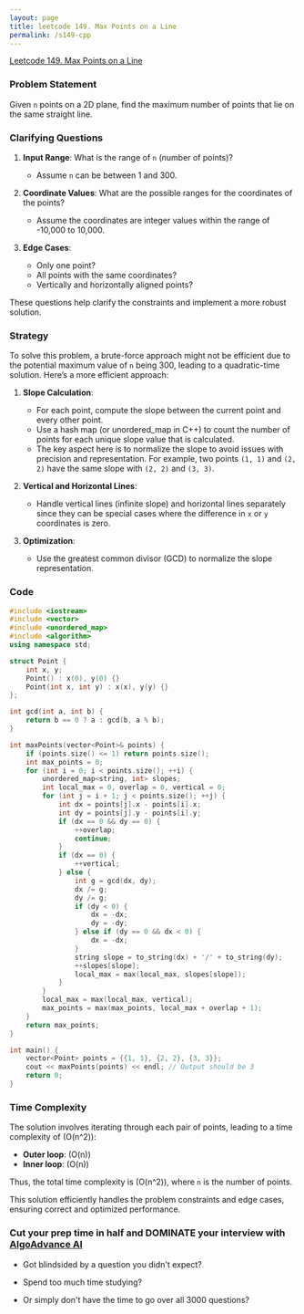 ```yaml
---
layout: page
title: leetcode 149. Max Points on a Line
permalink: /s149-cpp
---
```

[Leetcode 149. Max Points on a Line](https://algoadvance.github.io/algoadvance/l149)
### Problem Statement

Given `n` points on a 2D plane, find the maximum number of points that lie on the same straight line.

### Clarifying Questions

1. **Input Range**: What is the range of `n` (number of points)?
   - Assume `n` can be between 1 and 300.
   
2. **Coordinate Values**: What are the possible ranges for the coordinates of the points?
   - Assume the coordinates are integer values within the range of -10,000 to 10,000.
   
3. **Edge Cases**: 
   - Only one point?
   - All points with the same coordinates?
   - Vertically and horizontally aligned points?

These questions help clarify the constraints and implement a more robust solution. 

### Strategy

To solve this problem, a brute-force approach might not be efficient due to the potential maximum value of `n` being 300, leading to a quadratic-time solution. Here’s a more efficient approach:

1. **Slope Calculation**:
   - For each point, compute the slope between the current point and every other point. 
   - Use a hash map (or unordered_map in C++) to count the number of points for each unique slope value that is calculated.
   - The key aspect here is to normalize the slope to avoid issues with precision and representation. For example, two points `(1, 1)` and `(2, 2)` have the same slope with `(2, 2)` and `(3, 3)`.

2. **Vertical and Horizontal Lines**:
   - Handle vertical lines (infinite slope) and horizontal lines separately since they can be special cases where the difference in `x` or `y` coordinates is zero.

3. **Optimization**:
   - Use the greatest common divisor (GCD) to normalize the slope representation.

### Code

```cpp
#include <iostream>
#include <vector>
#include <unordered_map>
#include <algorithm>
using namespace std;

struct Point {
    int x, y;
    Point() : x(0), y(0) {}
    Point(int x, int y) : x(x), y(y) {}
};

int gcd(int a, int b) {
    return b == 0 ? a : gcd(b, a % b);
}

int maxPoints(vector<Point>& points) {
    if (points.size() <= 1) return points.size();
    int max_points = 0;
    for (int i = 0; i < points.size(); ++i) {
        unordered_map<string, int> slopes;
        int local_max = 0, overlap = 0, vertical = 0;
        for (int j = i + 1; j < points.size(); ++j) {
            int dx = points[j].x - points[i].x;
            int dy = points[j].y - points[i].y;
            if (dx == 0 && dy == 0) {
                ++overlap;
                continue;
            }
            if (dx == 0) {
                ++vertical;
            } else {
                int g = gcd(dx, dy);
                dx /= g;
                dy /= g;
                if (dy < 0) {
                    dx = -dx;
                    dy = -dy;
                } else if (dy == 0 && dx < 0) {
                    dx = -dx;
                }
                string slope = to_string(dx) + '/' + to_string(dy);
                ++slopes[slope];
                local_max = max(local_max, slopes[slope]);
            }
        }
        local_max = max(local_max, vertical);
        max_points = max(max_points, local_max + overlap + 1);
    }
    return max_points;
}

int main() {
    vector<Point> points = {{1, 1}, {2, 2}, {3, 3}};
    cout << maxPoints(points) << endl; // Output should be 3
    return 0;
}
```

### Time Complexity

The solution involves iterating through each pair of points, leading to a time complexity of \(O(n^2)\):
- **Outer loop**: \(O(n)\)
- **Inner loop**: \(O(n)\)

Thus, the total time complexity is \(O(n^2)\), where `n` is the number of points.

This solution efficiently handles the problem constraints and edge cases, ensuring correct and optimized performance.


### Cut your prep time in half and DOMINATE your interview with [AlgoAdvance AI](https://algoAdvance.com)

- Got blindsided by a question you didn't expect?

- Spend too much time studying?

- Or simply don't have the time to go over all 3000 questions?

